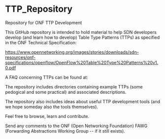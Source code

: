 TTP_Repository
==============

Repository for ONF TTP Development

This GitHub repository is intended to hold material to help SDN developers develop (and learn how to develop)
Table Type Patterns (TTPs) as specified in the ONF Technical Specification:

https://www.opennetworking.org/images/stories/downloads/sdn-resources/onf-specifications/openflow/OpenFlow%20Table%20Type%20Patterns%20v1.0.pdf 

A FAQ concerning TTPs can be found at:

<insert link here>

The repository includes directories containing example TTPs (some pedogical and some practical) and associated
descriptions.

The repository also includes ideas about useful TTP development tools (and we hope someday also the tools themselves).

Feel free to browse, learn and contribute.

Send any comments to the ONF (Open Networking Foundation) FAWG (Forwarding Abstractions Working Group -- if it still exists).
